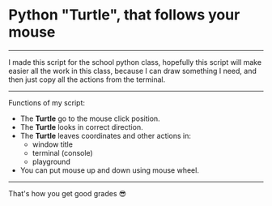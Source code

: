 # Python "Turtle", that follows your mouse
___
I made this script for the school python class, hopefully this script will make easier all the work in this class, because I can draw something I need, and then just copy all the actions from the terminal. 
___
Functions of my script:
* The **Turtle** go to the mouse click position.
* The **Turtle** looks in correct direction.
* The **Turtle** leaves coordinates and other actions in:
  * window title
  * terminal (console)
  * playground
* You can put mouse up and down using mouse wheel.
___
That's how you get good grades 😎